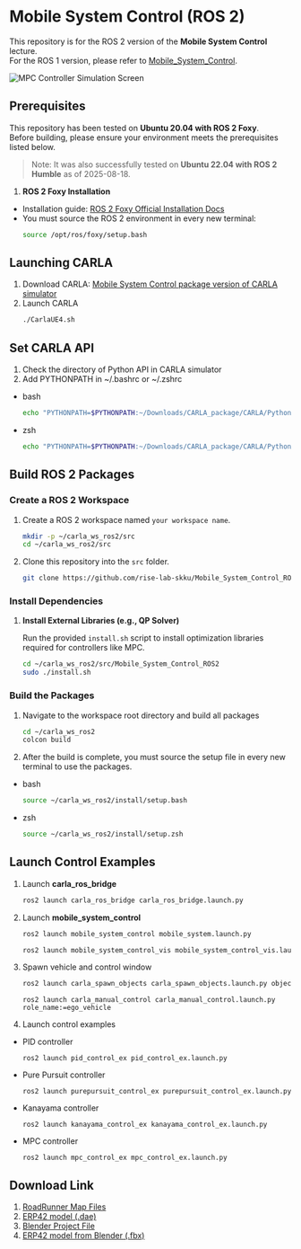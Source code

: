 # Mobile System Control (ROS 2)

This repository is for the ROS 2 version of the **Mobile System Control** lecture.  
For the ROS 1 version, please refer to [Mobile_System_Control](https://github.com/rise-lab-skku/Mobile_System_Control).

![MPC Controller Simulation Screen](https://github.com/rise-lab-skku/Mobile_System_Control/assets/80592399/8638328b-c6c6-4007-86b4-e025b3875c0c)

## Prerequisites

This repository has been tested on **Ubuntu 20.04 with ROS 2 Foxy**.  
Before building, please ensure your environment meets the prerequisites listed below.  

> Note: It was also successfully tested on **Ubuntu 22.04 with ROS 2 Humble** as of 2025-08-18.


1.  **ROS 2 Foxy Installation**
* Installation guide: [ROS 2 Foxy Official Installation Docs](https://docs.ros.org/en/foxy/Installation/Ubuntu-Install-Debians.html)
* You must source the ROS 2 environment in every new terminal:
    ```sh
    source /opt/ros/foxy/setup.bash
    ```

## Launching CARLA
1. Download CARLA: [Mobile System Control package version of CARLA simulator](https://1drv.ms/u/c/c0946eca17387fd6/EctYFydgbM5JmR690gOO5AcByn2la_gwNoDY4BHIwHm-_A?e=pa897O)
2. Launch CARLA
    ```sh
    ./CarlaUE4.sh
    ```
## Set CARLA API
1. Check the directory of Python API in CARLA simulator
2. Add PYTHONPATH in ~/.bashrc or ~/.zshrc
* bash
    ```sh
    echo "PYTHONPATH=$PYTHONPATH:~/Downloads/CARLA_package/CARLA/PythonAPI/carla/dist/carla-0.9.15-py3.8-linux-x86_64.egg:~/Downloads/CARLA_package/CARLA/PythonAPI/carla/" >> ~/.bashrc
    ```

* zsh
    ```sh
    echo "PYTHONPATH=$PYTHONPATH:~/Downloads/CARLA_package/CARLA/PythonAPI/carla/dist/carla-0.9.15-py3.8-linux-x86_64.egg:~/Downloads/CARLA_package/CARLA/PythonAPI/carla/" >> ~/.zshrc
    ```

## Build ROS 2 Packages

###  Create a ROS 2 Workspace

1.  Create a ROS 2 workspace named `your workspace name`.
    ```sh
    mkdir -p ~/carla_ws_ros2/src
    cd ~/carla_ws_ros2/src
    ```
2. Clone this repository into the `src` folder.
    ```sh
    git clone https://github.com/rise-lab-skku/Mobile_System_Control_ROS2
    ```

### Install Dependencies

1. **Install External Libraries (e.g., QP Solver)**

    Run the provided `install.sh` script to install optimization libraries required for controllers like MPC.
    ```sh
    cd ~/carla_ws_ros2/src/Mobile_System_Control_ROS2
    sudo ./install.sh
    ```

### Build the Packages
1. Navigate to the workspace root directory and build all packages
    ```sh
    cd ~/carla_ws_ros2
    colcon build
    ```
2.  After the build is complete, you must source the setup file in every new terminal to use the packages.
- bash
    ```sh
    source ~/carla_ws_ros2/install/setup.bash
    ```
- zsh
    ```sh
    source ~/carla_ws_ros2/install/setup.zsh
    ```

## Launch Control Examples
1. Launch **carla_ros_bridge**
    ```sh
    ros2 launch carla_ros_bridge carla_ros_bridge.launch.py
    ```
2. Launch **mobile_system_control**
    ```sh
    ros2 launch mobile_system_control mobile_system.launch.py
    ```
    ```sh
    ros2 launch mobile_system_control_vis mobile_system_control_vis.launch.py
    ```
3. Spawn vehicle and control window
    ```sh
    ros2 launch carla_spawn_objects carla_spawn_objects.launch.py object_name:=ego
    ```
    ```
    ros2 launch carla_manual_control carla_manual_control.launch.py role_name:=ego_vehicle
    ```
4. Launch control examples
 * PID controller
     ```
     ros2 launch pid_control_ex pid_control_ex.launch.py
     ```
 * Pure Pursuit controller
     ```
     ros2 launch purepursuit_control_ex purepursuit_control_ex.launch.py
     ```
 * Kanayama controller
     ```
     ros2 launch kanayama_control_ex kanayama_control_ex.launch.py
     ```
 * MPC controller
     ```
     ros2 launch mpc_control_ex mpc_control_ex.launch.py
     ```
## Download Link
1. [RoadRunner Map Files](https://1drv.ms/f/c/c0946eca17387fd6/Ekn4u42uQWhFsWUfN6Ae_8MBeV0yV4mr3dVWXNLXa3r6tQ?e=zc3rHF)
2. [ERP42 model (.dae)](https://1drv.ms/f/c/c0946eca17387fd6/EuThXux5BYZJltwDm1Geoq0BStqVOnv9tUcdESow4elpzg?e=IvXMAu)
3. [Blender Project File](https://1drv.ms/f/c/c0946eca17387fd6/El960lX0-r1BvrXtjOBeUZkBTbYzafYrxz1eFzJNy0-G_A?e=eJVt5j)
4. [ERP42 model from Blender (.fbx)](https://1drv.ms/f/c/c0946eca17387fd6/EqXsgeX6ZH5HlnJ_Vyb28WwBDQvXChfA8vYL10FLc-IWBg?e=OSJgdm)